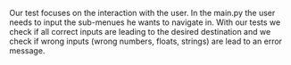 Our test focuses on the interaction with the user. In the main.py the user needs to input the sub-menues he wants to navigate in. With our tests we check if all correct inputs are leading to the desired destination and we check if wrong inputs (wrong numbers, floats, strings) are lead to an error message.
